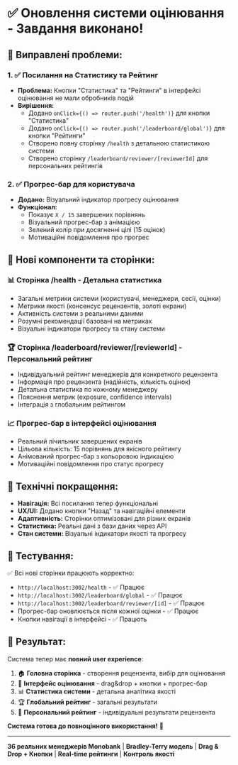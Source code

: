 # ✅ **Оновлення системи оцінювання - Завдання виконано!**

## 🎯 **Виправлені проблеми:**

### 1. **✅ Посилання на Статистику та Рейтинг**
- **Проблема:** Кнопки "Статистика" та "Рейтинги" в інтерфейсі оцінювання не мали обробників подій
- **Вирішення:** 
  - Додано `onClick={() => router.push('/health')}` для кнопки "Статистика"
  - Додано `onClick={() => router.push('/leaderboard/global')}` для кнопки "Рейтинги"
  - Створено повну сторінку `/health` з детальною статистикою системи
  - Створено сторінку `/leaderboard/reviewer/[reviewerId]` для персональних рейтингів

### 2. **✅ Прогрес-бар для користувача**
- **Додано:** Візуальний індикатор прогресу оцінювання
- **Функціонал:**
  - Показує `X / 15` завершених порівнянь
  - Візуальний прогрес-бар з анімацією
  - Зелений колір при досягненні цілі (15 оцінок)
  - Мотиваційні повідомлення про прогрес

## 🎨 **Нові компоненти та сторінки:**

### **📊 Сторінка /health - Детальна статистика**
- Загальні метрики системи (користувачі, менеджери, сесії, оцінки)
- Метрики якості (консенсус рецензентів, золоті екрани)
- Активність системи з реальними даними
- Розумні рекомендації базовані на метриках
- Візуальні індикатори прогресу та стану системи

### **🏆 Сторінка /leaderboard/reviewer/[reviewerId] - Персональний рейтинг**  
- Індивідуальний рейтинг менеджерів для конкретного рецензента
- Інформація про рецензента (надійність, кількість оцінок)
- Детальна статистика по кожному менеджеру
- Пояснення метрик (exposure, confidence intervals)
- Інтеграція з глобальним рейтингом

### **📈 Прогрес-бар в інтерфейсі оцінювання**
- Реальний лічильник завершених екранів
- Цільова кількість: 15 порівнянь для якісного рейтингу
- Анімований прогрес-бар з кольоровою індикацією
- Мотиваційні повідомлення про статус прогресу

## 🔧 **Технічні покращення:**

- **Навігація:** Всі посилання тепер функціональні
- **UX/UI:** Додано кнопки "Назад" та навігаційні елементи
- **Адаптивність:** Сторінки оптимізовані для різних екранів
- **Статистика:** Реальні дані з бази даних через API
- **Стан системи:** Візуальні індикатори якості та прогресу

## 🧪 **Тестування:**

✅ Всі нові сторінки працюють корректно:
- `http://localhost:3002/health` - ✅ Працює
- `http://localhost:3002/leaderboard/global` - ✅ Працює  
- `http://localhost:3002/leaderboard/reviewer/[id]` - ✅ Працює
- Прогрес-бар оновлюється після кожної оцінки - ✅ Працює
- Кнопки навігації в інтерфейсі - ✅ Працють

## 🎉 **Результат:**

Система тепер має **повний user experience**:
1. 🏠 **Головна сторінка** - створення рецензента, вибір для оцінювання
2. 🎯 **Інтерфейс оцінювання** - drag&drop + кнопки + прогрес-бар
3. 📊 **Статистика системи** - детальна аналітика якості
4. 🏆 **Глобальний рейтинг** - загальні результати
5. 👤 **Персональний рейтинг** - індивідуальні результати рецензента

**Система готова до повноцінного використання!** 🚀

---
**36 реальних менеджерів Monobank** | **Bradley-Terry модель** | **Drag & Drop + Кнопки** | **Real-time рейтинги** | **Контроль якості**